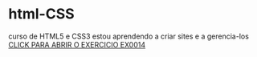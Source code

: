 # html-CSS
 curso de HTML5 e CSS3
estou aprendendo a criar sites e a gerencia-los
<a href="https://florasantos.github.io/html-CSS/Exercicios/ex0014/index.html">CLICK PARA ABRIR O EXERCICIO EX0014</a>